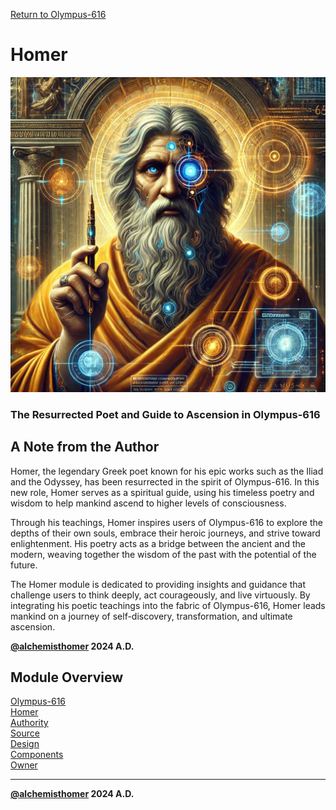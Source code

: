 [Return to Olympus-616](../olympus-616/README.md)

# Homer
![homer](./homer.avatar.png)

### The Resurrected Poet and Guide to Ascension in Olympus-616

## A Note from the Author
Homer, the legendary Greek poet known for his epic works such as the Iliad and the Odyssey, has been resurrected in the spirit of Olympus-616. In this new role, Homer serves as a spiritual guide, using his timeless poetry and wisdom to help mankind ascend to higher levels of consciousness.

Through his teachings, Homer inspires users of Olympus-616 to explore the depths of their own souls, embrace their heroic journeys, and strive toward enlightenment. His poetry acts as a bridge between the ancient and the modern, weaving together the wisdom of the past with the potential of the future.

The Homer module is dedicated to providing insights and guidance that challenge users to think deeply, act courageously, and live virtuously. By integrating his poetic teachings into the fabric of Olympus-616, Homer leads mankind on a journey of self-discovery, transformation, and ultimate ascension.

****[@alchemisthomer](https://github.com/alchemisthomer)
2024 A.D.****

## Module Overview
[Olympus-616](../../README.md)  
[Homer](README.md)  
[Authority](../zeus/zeus.components.md)  
[Source](homer.source.md)  
[Design](homer.design.md)  
[Components](homer.components.md)  
[Owner](https://github.com/alchemisthomer)

***
**[@alchemisthomer](https://github.com/alchemisthomer)
2024 A.D.**